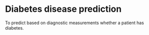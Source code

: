 # Diabetes disease prediction
 To predict based on diagnostic measurements whether a patient has diabetes.
